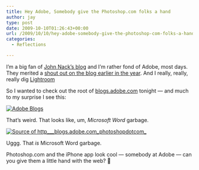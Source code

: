 ```yaml
---
title: Hey Adobe, Somebody give the Photoshop.com folks a hand
author: jay
type: post
date: 2009-10-10T01:26:43+00:00
url: /2009/10/10/hey-adobe-somebody-give-the-photoshop-com-folks-a-hand/
categories:
  - Reflections

---
```

I’m a big fan of [John Nack’s blog][1] and I’m rather fond of Adobe, most days. They merited a [shout out on the blog earlier in the year][2]. And I really, really, really dig [Lightroom][3]

So I wanted to check out the root of [blogs.adobe.com][4] tonight — and much to my surprise I see this:

[![Adobe Blogs][5]][5]

That’s weird. That looks like, um, _Microsoft Word_ garbage.

[![Source of http___blogs.adobe.com_photoshopdotcom_][6]][6]

Uggg. That _is_ Microsoft Word garbage.

Photoshop.com and the iPhone app look cool — somebody at Adobe — can you give them a little hand with the web? 🙂

 [1]: http://blogs.adobe.com/jnack/
 [2]: https://rambleon.org/2009/05/17/a-shout-out-to-adobe/
 [3]: http://blogs.adobe.com/lightroomjournal/
 [4]: http://blogs.adobe.com
 [5]: https://cdn.rambleon.org/migrate/2009/10/Adobe-Blogs.jpg
 [6]: https://cdn.rambleon.org/migrate/2009/10/Source-of-http___blogs.adobe.com_photoshopdotcom_1.jpg